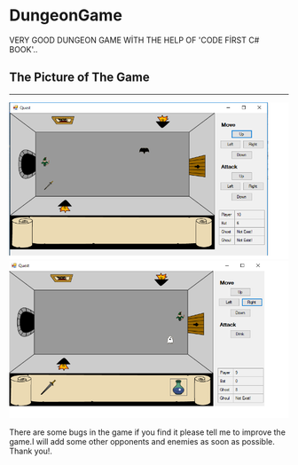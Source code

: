 # DungeonGame

VERY GOOD DUNGEON GAME WİTH THE HELP OF 'CODE FİRST C# BOOK'..


## The Picture of The Game
---


![Game Picture](images/game.png)
![Game Picture](images/game2.png)

There are some bugs in the game if you find it please tell me to improve the game.I will add some other opponents and enemies as soon as possible.
Thank you!.
